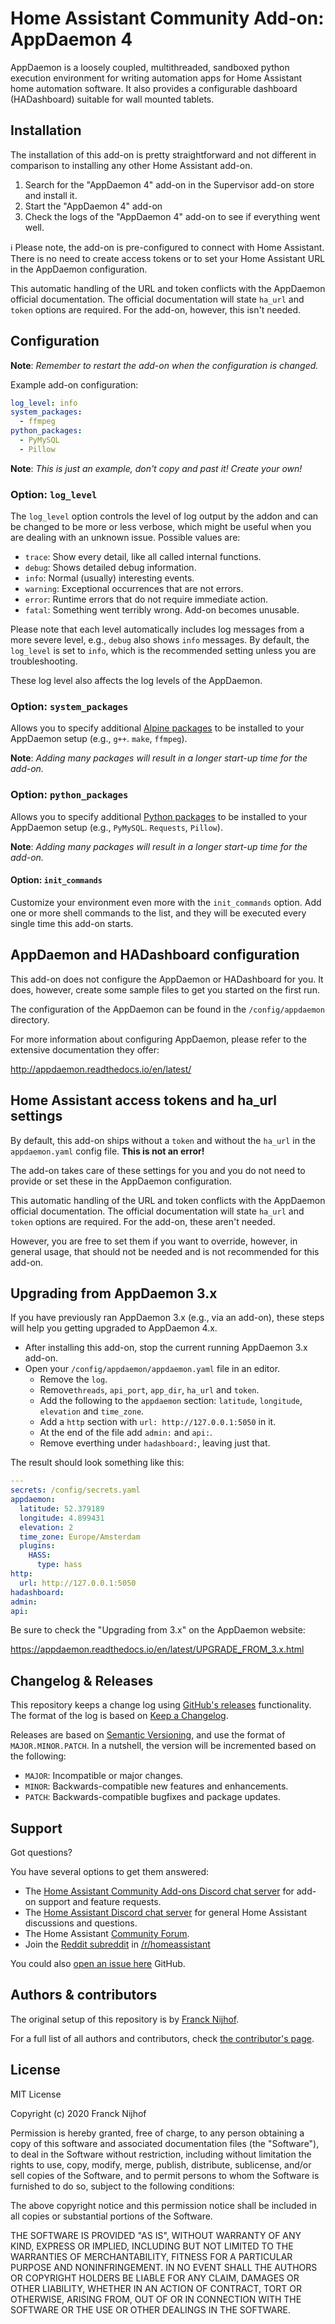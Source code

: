 # Home Assistant Community Add-on: AppDaemon 4

AppDaemon is a loosely coupled, multithreaded, sandboxed python execution
environment for writing automation apps for Home Assistant home automation
software. It also provides a configurable dashboard (HADashboard) suitable
for wall mounted tablets.

## Installation

The installation of this add-on is pretty straightforward and not different in
comparison to installing any other Home Assistant add-on.

1. Search for the "AppDaemon 4" add-on in the Supervisor add-on store and
   install it.
1. Start the "AppDaemon 4" add-on
1. Check the logs of the "AppDaemon 4" add-on to see if everything went well.

:information_source: Please note, the add-on is pre-configured to connect with
Home Assistant. There is no need to create access tokens or to set your
Home Assistant URL in the AppDaemon configuration.

This automatic handling of the URL and token conflicts with the AppDaemon
official documentation. The official documentation will state `ha_url` and
`token` options are required. For the add-on, however, this isn't needed.

## Configuration

**Note**: _Remember to restart the add-on when the configuration is changed._

Example add-on configuration:

```yaml
log_level: info
system_packages:
  - ffmpeg
python_packages:
  - PyMySQL
  - Pillow
```

**Note**: _This is just an example, don't copy and past it! Create your own!_

### Option: `log_level`

The `log_level` option controls the level of log output by the addon and can
be changed to be more or less verbose, which might be useful when you are
dealing with an unknown issue. Possible values are:

- `trace`: Show every detail, like all called internal functions.
- `debug`: Shows detailed debug information.
- `info`: Normal (usually) interesting events.
- `warning`: Exceptional occurrences that are not errors.
- `error`:  Runtime errors that do not require immediate action.
- `fatal`: Something went terribly wrong. Add-on becomes unusable.

Please note that each level automatically includes log messages from a
more severe level, e.g., `debug` also shows `info` messages. By default,
the `log_level` is set to `info`, which is the recommended setting unless
you are troubleshooting.

These log level also affects the log levels of the AppDaemon.

### Option: `system_packages`

Allows you to specify additional [Alpine packages][alpine-packages] to be
installed to your AppDaemon setup (e.g., `g++`. `make`, `ffmpeg`).

**Note**: _Adding many packages will result in a longer start-up time
for the add-on._

### Option: `python_packages`

Allows you to specify additional [Python packages][python-packages] to be
installed to your AppDaemon setup (e.g., `PyMySQL`. `Requests`, `Pillow`).

**Note**: _Adding many packages will result in a longer start-up time
for the add-on._

#### Option: `init_commands`

Customize your environment even more with the `init_commands` option.
Add one or more shell commands to the list, and they will be executed every
single time this add-on starts.

## AppDaemon and HADashboard configuration

This add-on does not configure the AppDaemon or HADashboard for you.
It does, however, create some sample files to get you started on the first run.

The configuration of the AppDaemon can be found in the `/config/appdaemon`
directory.

For more information about configuring AppDaemon, please refer to the
extensive documentation they offer:

<http://appdaemon.readthedocs.io/en/latest/>

## Home Assistant access tokens and ha_url settings

By default, this add-on ships without a `token` and without the `ha_url`
in the `appdaemon.yaml` config file. **This is not an error!**

The add-on takes care of these settings for you and you do not need to provide
or set these in the AppDaemon configuration.

This automatic handling of the URL and token conflicts with the AppDaemon
official documentation. The official documentation will state `ha_url` and
`token` options are required. For the add-on, these aren't needed.

However, you are free to set them if you want to override, however, in
general usage, that should not be needed and is not recommended for this add-on.

## Upgrading from AppDaemon 3.x

If you have previously ran AppDaemon 3.x (e.g., via an add-on), these steps
will help you getting upgraded to AppDaemon 4.x.

- After installing this add-on, stop the current running AppDaemon 3.x add-on.
- Open your `/config/appdaemon/appdaemon.yaml` file in an editor.
  - Remove the `log`.
  - Remove`threads`, `api_port`, `app_dir`, `ha_url` and `token`.
  - Add the following to the `appdaemon` section: `latitude`, `longitude`,
    `elevation` and `time_zone`.
  - Add a `http` section with `url: http://127.0.0.1:5050` in it.
  - At the end of the file add `admin:` and `api:`.
  - Remove everthing under `hadashboard:`, leaving just that.

The result should look something like this:

```yaml
---
secrets: /config/secrets.yaml
appdaemon:
  latitude: 52.379189
  longitude: 4.899431
  elevation: 2
  time_zone: Europe/Amsterdam
  plugins:
    HASS:
      type: hass
http:
  url: http://127.0.0.1:5050
hadashboard:
admin:
api:
```

Be sure to check the "Upgrading from 3.x" on the AppDaemon website:

<https://appdaemon.readthedocs.io/en/latest/UPGRADE_FROM_3.x.html>

## Changelog & Releases

This repository keeps a change log using [GitHub's releases][releases]
functionality. The format of the log is based on
[Keep a Changelog][keepchangelog].

Releases are based on [Semantic Versioning][semver], and use the format
of ``MAJOR.MINOR.PATCH``. In a nutshell, the version will be incremented
based on the following:

- ``MAJOR``: Incompatible or major changes.
- ``MINOR``: Backwards-compatible new features and enhancements.
- ``PATCH``: Backwards-compatible bugfixes and package updates.

## Support

Got questions?

You have several options to get them answered:

- The [Home Assistant Community Add-ons Discord chat server][discord] for add-on
  support and feature requests.
- The [Home Assistant Discord chat server][discord-ha] for general Home
  Assistant discussions and questions.
- The Home Assistant [Community Forum][forum].
- Join the [Reddit subreddit][reddit] in [/r/homeassistant][reddit]

You could also [open an issue here][issue] GitHub.

## Authors & contributors

The original setup of this repository is by [Franck Nijhof][frenck].

For a full list of all authors and contributors,
check [the contributor's page][contributors].

## License

MIT License

Copyright (c) 2020 Franck Nijhof

Permission is hereby granted, free of charge, to any person obtaining a copy
of this software and associated documentation files (the "Software"), to deal
in the Software without restriction, including without limitation the rights
to use, copy, modify, merge, publish, distribute, sublicense, and/or sell
copies of the Software, and to permit persons to whom the Software is
furnished to do so, subject to the following conditions:

The above copyright notice and this permission notice shall be included in all
copies or substantial portions of the Software.

THE SOFTWARE IS PROVIDED "AS IS", WITHOUT WARRANTY OF ANY KIND, EXPRESS OR
IMPLIED, INCLUDING BUT NOT LIMITED TO THE WARRANTIES OF MERCHANTABILITY,
FITNESS FOR A PARTICULAR PURPOSE AND NONINFRINGEMENT. IN NO EVENT SHALL THE
AUTHORS OR COPYRIGHT HOLDERS BE LIABLE FOR ANY CLAIM, DAMAGES OR OTHER
LIABILITY, WHETHER IN AN ACTION OF CONTRACT, TORT OR OTHERWISE, ARISING FROM,
OUT OF OR IN CONNECTION WITH THE SOFTWARE OR THE USE OR OTHER DEALINGS IN THE
SOFTWARE.

[alpine-packages]: https://pkgs.alpinelinux.org/packages
[contributors]: https://github.com/hassio-addons/addon-appdaemon/graphs/contributors
[discord-ha]: https://discord.gg/c5DvZ4e
[discord]: https://discord.me/hassioaddons
[forum]: https://community.home-assistant.io/t/home-assistant-community-add-on-appdaemon-4/163259?u=frenck
[frenck]: https://github.com/frenck
[issue]: https://github.com/hassio-addons/addon-appdaemon/issues
[keepchangelog]: http://keepachangelog.com/en/1.0.0/
[python-packages]: https://pypi.org/
[reddit]: https://reddit.com/r/homeassistant
[releases]: https://github.com/hassio-addons/addon-appdaemon/releases
[semver]: http://semver.org/spec/v2.0.0.htm
